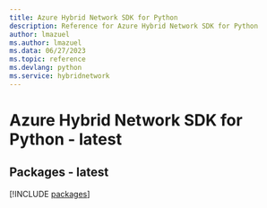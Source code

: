 ```yaml
---
title: Azure Hybrid Network SDK for Python
description: Reference for Azure Hybrid Network SDK for Python
author: lmazuel
ms.author: lmazuel
ms.data: 06/27/2023
ms.topic: reference
ms.devlang: python
ms.service: hybridnetwork
---
```

# Azure Hybrid Network SDK for Python - latest
## Packages - latest
[!INCLUDE [packages](hybrid-network-index.md)]